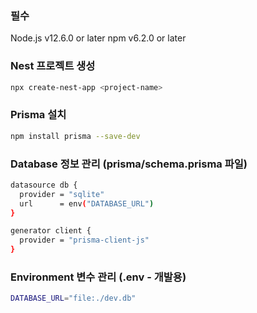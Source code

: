 ### 필수
Node.js v12.6.0 or later
npm v6.2.0 or later

### Nest 프로젝트 생성
```sh
npx create-nest-app <project-name>
```

### Prisma 설치

```sh
npm install prisma --save-dev
```

### Database 정보 관리 (prisma/schema.prisma 파일)

```sh
datasource db {
  provider = "sqlite"
  url      = env("DATABASE_URL")
}

generator client {
  provider = "prisma-client-js"
}
```

### Environment 변수 관리 (.env - 개발용)

```sh
DATABASE_URL="file:./dev.db"
```
